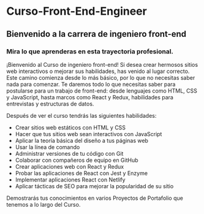 # Curso-Front-End-Engineer
## Bienvenido a la carrera de ingeniero front-end
### Mira lo que aprenderas en esta trayectoria profesional.

¡Bienvenido al Curso de ingeniero front-end! Si desea crear hermosos sitios web interactivos o mejorar sus habilidades, has venido al lugar correcto. Este camino comienza desde lo más básico, por lo que no necesitas saber nada para comenzar. Te daremos todo lo que necesitas saber para postularse para un trabajo de front-end: desde lenguajes como HTML, CSS y JavaScript, hasta marcos como React y Redux, habilidades para entrevistas y estructuras de datos.

Después de ver el curso tendrás las siguientes habilidades:

- Crear sitios web estáticos con HTML y CSS
- Hacer que tus sitios web sean interactivos con JavaScript
- Aplicar la teoría básica del diseño a tus páginas web
- Usar la línea de comando
- Administrar versiones de tu código con Git
- Colaborar con compañeros de equipo en GitHub
- Crear aplicaciones web con React y Redux
- Probar las aplicaciones de React con Jest y Enzyme
- Implementar aplicaciones React con Netlify
- Aplicar tácticas de SEO para mejorar la popularidad de su sitio

Demostrarás tus conocimientos en varios Proyectos de Portafolio que tenemos a lo largo del Curso.